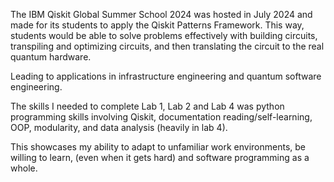 The IBM Qiskit Global Summer School 2024 was hosted in July 2024 and made for its students to apply the Qiskit Patterns Framework. This way, students would be able to solve problems effectively with building circuits, transpiling and optimizing circuits, and then translating the circuit to the real quantum hardware. 

Leading to applications in infrastructure engineering and quantum software engineering. 

The skills I needed to complete Lab 1, Lab 2 and Lab 4 was python programming skills involving Qiskit, documentation reading/self-learning, OOP, modularity, and data analysis (heavily in lab 4).

This showcases my ability to adapt to unfamiliar work environments, be willing to learn, (even when it gets hard) and software programming as a whole. 

